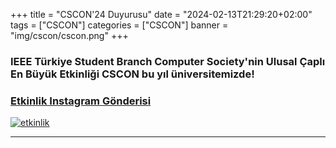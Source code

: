 +++
title = "CSCON'24 Duyurusu"
date = "2024-02-13T21:29:20+02:00"
tags = ["CSCON"]
categories = ["CSCON"]
banner = "img/cscon/cscon.png"
+++

### IEEE Türkiye Student Branch Computer Society'nin Ulusal Çaplı En Büyük Etkinliği CSCON bu yıl üniversitemizde!
### [Etkinlik Instagram Gönderisi](https://www.instagram.com/p/)
[![etkinlik](/img/cscon/csconlarge.png)](https://www.instagram.com/p/)
______


